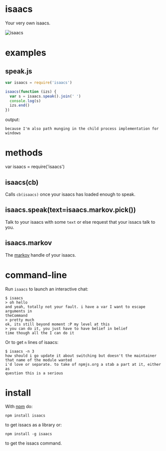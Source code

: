 isaacs
======

Your very own isaacs.

![isaacs](http://substack.net/images/isaacs.png)

examples
========

speak.js
--------

````javascript
var isaacs = require('isaacs')

isaacs(function (izs) {
  var s = isaacs.speak().join(' ')
  console.log(s)
  izs.end()
})
````

output:

    because I'm also path munging in the child process implementation for windows

methods
=======

var isaacs = require('isaacs')

isaacs(cb)
----------

Calls `cb(isaacs)` once your isaacs has loaded enough to speak.

isaacs.speak(text=isaacs.markov.pick())
---------------------------------------

Talk to your isaacs with some `text` or else request that your issacs talk to
you.

isaacs.markov
-------------

The [markov](https://github.com/substack/node-markov) handle of your isaacs.

command-line
============

Run `isaacs` to launch an interactive chat:

    $ isaacs
    > oh hello
    and yeah, totally not your fault. i have a var I want to escape arguments in
    theCommand
    > pretty much
    ok, its still beyond moment :P my level at this
    > you can do it, you just have to have belief in belief
    time though all the I can do it

Or to get `n` lines of isaacs:

    $ isaacs -n 3
    how should i go update it about switching but doesn't the maintainer that name of the module wanted
    i'd love or separate. to take of npmjs.org a stab a part at it, either as
    question this is a serious

install
=======

With [npm](http://npmjs.org) do:

    npm install isaacs

to get issacs as a library or:

    npm install -g isaacs

to get the issacs command.

